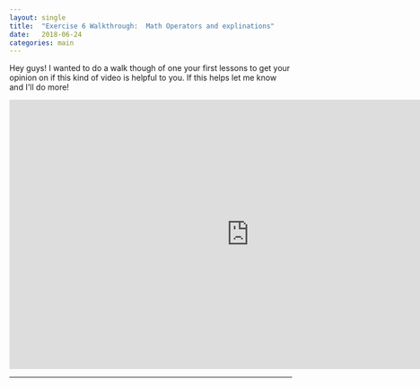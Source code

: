 ```yaml
---
layout: single
title:  "Exercise 6 Walkthrough:  Math Operators and explinations"
date:   2018-06-24
categories: main
---
```


Hey guys! I wanted to do a walk though of one your first lessons to get your opinion on if this kind of video is helpful to you.
If this helps let me know and I'll do more! 

<iframe width="854" height="480" src="https://www.youtube.com/watch?v=PpPMeHVOVCA&t=4s" frameborder="0" allow="autoplay; encrypted-media" allowfullscreen></iframe>

---

